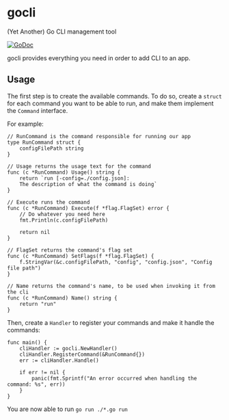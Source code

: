 # gocli
(Yet Another) Go CLI management tool

[![GoDoc](https://godoc.org/github.com/Aziule/gocli?status.svg)](https://godoc.org/github.com/Aziule/gocli)

gocli provides everything you need in order to add CLI to an app.

## Usage

The first step is to create the available commands. To do so, create a `struct` for each command you want to be able to run, and make them
implement the `Command` interface.

For example:

```golang
// RunCommand is the command responsible for running our app
type RunCommand struct {
	configFilePath string
}

// Usage returns the usage text for the command
func (c *RunCommand) Usage() string {
	return `run [-config=./config.json]:
	The description of what the command is doing`
}

// Execute runs the command
func (c *RunCommand) Execute(f *flag.FlagSet) error {
	// Do whatever you need here
	fmt.Println(c.configFilePath)

	return nil
}

// FlagSet returns the command's flag set
func (c *RunCommand) SetFlags(f *flag.FlagSet) {
	f.StringVar(&c.configFilePath, "config", "config.json", "Config file path")
}

// Name returns the command's name, to be used when invoking it from the cli
func (c *RunCommand) Name() string {
	return "run"
}
```

Then, create a `Handler` to register your commands and make it handle the commands:

```golang
func main() {
	cliHandler := gocli.NewHandler()
	cliHandler.RegisterCommand(&RunCommand{})
	err := cliHandler.Handle()

	if err != nil {
		panic(fmt.Sprintf("An error occurred when handling the command: %s", err))
	}
}
```

You are now able to run `go run ./*.go run`
